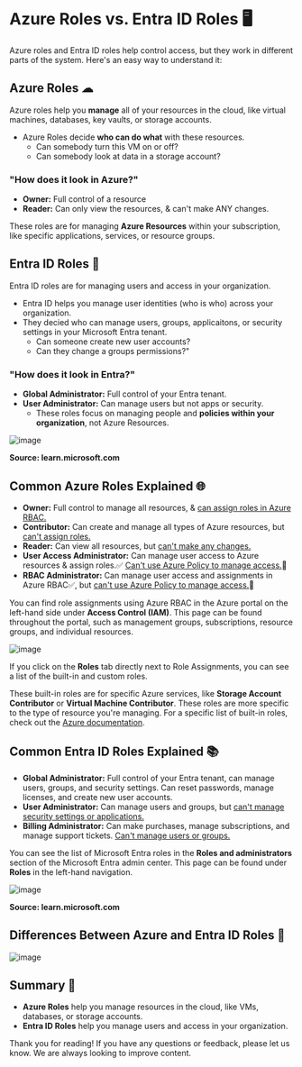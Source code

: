 # Azure Roles vs. Entra ID Roles 🖥
Azure roles and Entra ID roles help control access, but they work in different parts of the system. Here's an easy way to understand it:

## Azure Roles ☁
Azure roles help you **manage** all of your resources in the cloud, like virtual machines, databases, key vaults, or storage accounts. 
+ Azure Roles decide **who can do what** with these resources. 
    + Can somebody turn this VM on or off?
    + Can somebody look at data in a storage account?

### "How does it look in Azure?"
+ **Owner:** Full control of a resource
+ **Reader:** Can only view the resources, & can't make ANY changes. 

These roles are for managing **Azure Resources** within your subscription, like specific applications, services, or resource groups. 

## Entra ID Roles 📖
Entra ID roles are for managing users and access in your organization.
+ Entra ID helps you manage user identities (who is who) across your organization. 
+ They decied who can manage users, groups, applicaitons, or security settings in your Microsoft Entra tenant. 
    + Can someone create new user accounts?
    + Can they change a groups permissions?"

### "How does it look in Entra?"
 + **Global Administrator:** Full control of your Entra tenant.
 + **User Administrator:**  Can manage users but not apps or security.
    + These roles focus on managing people and **policies within your organization**, not Azure Resources.

![image](https://github.com/user-attachments/assets/af51151f-c84f-4ced-91c5-31c02d6e602f)

 **Source: learn.microsoft.com**

## Common Azure Roles Explained 🌐
+ **Owner:** Full control to manage all resources, & <u> can assign roles in Azure RBAC.</u> 
+ **Contributor:** Can create and manage all types of Azure resources, but <u>can't assign roles.</u>
+ **Reader:** Can view all resources, but <u>can't make any changes.</u>
+ **User Access Administrator:** Can manage user access to Azure resources & assign roles.✅ <u> Can't use Azure Policy to manage access.</u>🚫
+ **RBAC Administrator:** Can manage user access and assignments in Azure RBAC✅, but <u>can't use Azure Policy to manage access.</u>🚫

You can find role assignments using Azure RBAC in the Azure portal on the left-hand side under **Access Control (IAM)**. This page can be found throughout the portal, such as management groups, subscriptions, resource groups, and individual resources.

![image](https://github.com/user-attachments/assets/e68ce24a-2f94-444f-90fe-74f4091ca79e)

If you click on the **Roles** tab directly next to Role Assignments, you can see a list of the built-in and custom roles. 

These built-in roles are for specific Azure services, like **Storage Account Contributor** or **Virtual Machine Contributor**. These roles are more specific to the type of resource you're managing. For a specific list of built-in roles, check out the [Azure documentation](https://docs.microsoft.com/en-us/azure/role-based-access-control/built-in-roles).

## Common Entra ID Roles Explained 📚
+ **Global Administrator:** Full control of your Entra tenant, can manage users, groups, and security settings. Can reset passwords, manage licenses, and create new user accounts.
+ **User Administrator:** Can manage users and groups, but <u>can't manage security settings or applications.</u>
+ **Billing Administrator:** Can make purchases, manage subscriptions, and manage support tickets. <u>Can't manage users or groups.</u>

You can see the list of Microsoft Entra roles in the **Roles and administrators** section of the Microsoft Entra admin center. This page can be found under **Roles** in the left-hand navigation.

![image](https://github.com/user-attachments/assets/bf62eef8-0bb4-4b90-a233-a21503be8473)

 **Source: learn.microsoft.com**

 ## Differences Between Azure and Entra ID Roles 🤔
 ![image](https://github.com/user-attachments/assets/0a81d555-9a68-41ef-ada6-40751f262167)

 ## Summary 📝
+ **Azure Roles** help you manage resources in the cloud, like VMs, databases, or storage accounts.
+ **Entra ID Roles** help you manage users and access in your organization.

Thank you for reading! If you have any questions or feedback, please let us know. We are always looking to improve content. 

